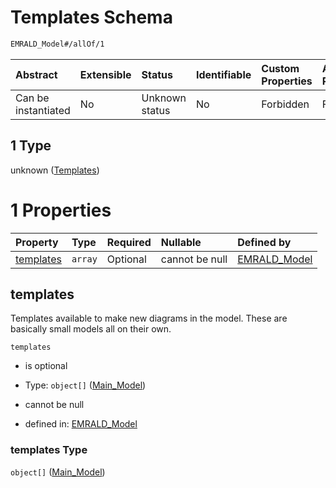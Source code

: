 # Templates Schema

```txt
EMRALD_Model#/allOf/1
```



| Abstract            | Extensible | Status         | Identifiable | Custom Properties | Additional Properties | Access Restrictions | Defined In                                                                                          |
| :------------------ | :--------- | :------------- | :----------- | :---------------- | :-------------------- | :------------------ | :-------------------------------------------------------------------------------------------------- |
| Can be instantiated | No         | Unknown status | No           | Forbidden         | Forbidden             | none                | [EMRALD\_JsonSchemaV3\_0.json\*](../../../../out/EMRALD_JsonSchemaV3_0.json "open original schema") |

## 1 Type

unknown ([Templates](emrald_jsonschemav3_0-allof-templates.md))

# 1 Properties

| Property                | Type    | Required | Nullable       | Defined by                                                                                                                  |
| :---------------------- | :------ | :------- | :------------- | :-------------------------------------------------------------------------------------------------------------------------- |
| [templates](#templates) | `array` | Optional | cannot be null | [EMRALD\_Model](emrald_jsonschemav3_0-allof-templates-properties-templates.md "EMRALD_Model#/allOf/1/properties/templates") |

## templates

Templates available to make new diagrams in the model. These are basically small models all on their own.

`templates`

* is optional

* Type: `object[]` ([Main\_Model](emrald_jsonschemav3_0-definitions-main_model.md))

* cannot be null

* defined in: [EMRALD\_Model](emrald_jsonschemav3_0-allof-templates-properties-templates.md "EMRALD_Model#/allOf/1/properties/templates")

### templates Type

`object[]` ([Main\_Model](emrald_jsonschemav3_0-definitions-main_model.md))
